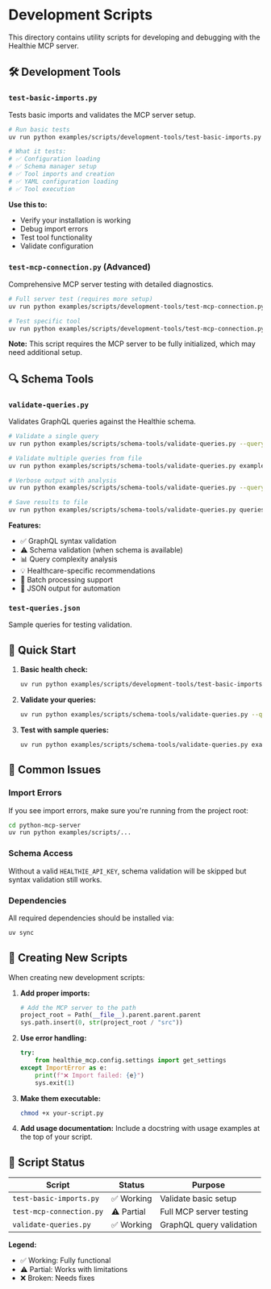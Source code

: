 # Development Scripts

This directory contains utility scripts for developing and debugging with the Healthie MCP server.

## 🛠️ Development Tools

### `test-basic-imports.py`
Tests basic imports and validates the MCP server setup.

```bash
# Run basic tests
uv run python examples/scripts/development-tools/test-basic-imports.py

# What it tests:
# ✅ Configuration loading
# ✅ Schema manager setup  
# ✅ Tool imports and creation
# ✅ YAML configuration loading
# ✅ Tool execution
```

**Use this to:**
- Verify your installation is working
- Debug import errors
- Test tool functionality
- Validate configuration

### `test-mcp-connection.py` (Advanced)
Comprehensive MCP server testing with detailed diagnostics.

```bash
# Full server test (requires more setup)
uv run python examples/scripts/development-tools/test-mcp-connection.py --verbose

# Test specific tool
uv run python examples/scripts/development-tools/test-mcp-connection.py --tool search_schema
```

**Note:** This script requires the MCP server to be fully initialized, which may need additional setup.

## 🔍 Schema Tools

### `validate-queries.py`
Validates GraphQL queries against the Healthie schema.

```bash
# Validate a single query
uv run python examples/scripts/schema-tools/validate-queries.py --query "{ patients { id name } }"

# Validate multiple queries from file
uv run python examples/scripts/schema-tools/validate-queries.py examples/scripts/schema-tools/test-queries.json --batch

# Verbose output with analysis
uv run python examples/scripts/schema-tools/validate-queries.py --query "{ patients { id } }" --verbose

# Save results to file
uv run python examples/scripts/schema-tools/validate-queries.py queries.json --output results.json
```

**Features:**
- ✅ GraphQL syntax validation
- ⚠️ Schema validation (when schema is available)
- 📊 Query complexity analysis
- 💡 Healthcare-specific recommendations
- 📁 Batch processing support
- 📄 JSON output for automation

### `test-queries.json`
Sample queries for testing validation.

## 🚀 Quick Start

1. **Basic health check:**
   ```bash
   uv run python examples/scripts/development-tools/test-basic-imports.py
   ```

2. **Validate your queries:**
   ```bash
   uv run python examples/scripts/schema-tools/validate-queries.py --query "your query here"
   ```

3. **Test with sample queries:**
   ```bash
   uv run python examples/scripts/schema-tools/validate-queries.py examples/scripts/schema-tools/test-queries.json --batch
   ```

## 🔧 Common Issues

### Import Errors
If you see import errors, make sure you're running from the project root:
```bash
cd python-mcp-server
uv run python examples/scripts/...
```

### Schema Access
Without a valid `HEALTHIE_API_KEY`, schema validation will be skipped but syntax validation still works.

### Dependencies
All required dependencies should be installed via:
```bash
uv sync
```

## 📝 Creating New Scripts

When creating new development scripts:

1. **Add proper imports:**
   ```python
   # Add the MCP server to the path
   project_root = Path(__file__).parent.parent.parent
   sys.path.insert(0, str(project_root / "src"))
   ```

2. **Use error handling:**
   ```python
   try:
       from healthie_mcp.config.settings import get_settings
   except ImportError as e:
       print(f"❌ Import failed: {e}")
       sys.exit(1)
   ```

3. **Make them executable:**
   ```bash
   chmod +x your-script.py
   ```

4. **Add usage documentation:**
   Include a docstring with usage examples at the top of your script.

## 🎯 Script Status

| Script | Status | Purpose |
|--------|--------|---------|
| `test-basic-imports.py` | ✅ Working | Validate basic setup |
| `test-mcp-connection.py` | ⚠️ Partial | Full MCP server testing |
| `validate-queries.py` | ✅ Working | GraphQL query validation |

**Legend:**
- ✅ Working: Fully functional
- ⚠️ Partial: Works with limitations
- ❌ Broken: Needs fixes